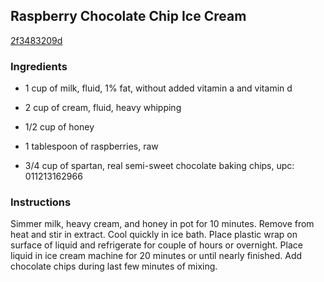 ## Raspberry Chocolate Chip Ice Cream

[2f3483209d](https://cookpad.com/us/recipes/341475-raspberry-chocolate-chip-ice-cream)

### Ingredients

 - 1 cup of milk, fluid, 1% fat, without added vitamin a and vitamin d

 - 2 cup of cream, fluid, heavy whipping

 - 1/2 cup of honey

 - 1 tablespoon of raspberries, raw

 - 3/4 cup of spartan, real semi-sweet chocolate baking chips, upc: 011213162966

### Instructions

Simmer milk, heavy cream, and honey in pot for 10 minutes. Remove from heat and stir in extract. Cool quickly in ice bath. Place plastic wrap on surface of liquid and refrigerate for couple of hours or overnight. Place liquid in ice cream machine for 20 minutes or until nearly finished. Add chocolate chips during last few minutes of mixing.